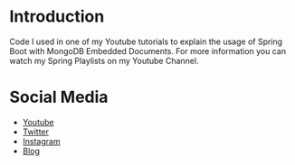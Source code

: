 # Introduction
Code I used in one of my Youtube tutorials to explain the usage of Spring Boot with MongoDB Embedded Documents.
For more information you can watch my Spring Playlists on my Youtube Channel.

# Social Media
- [Youtube](https://youtube.com/Melardev)
- [Twitter](https://twitter.com/@melardev)
- [Instagram](https://instagram.com/melar_dev)
- [Blog](http://melardev.com)
